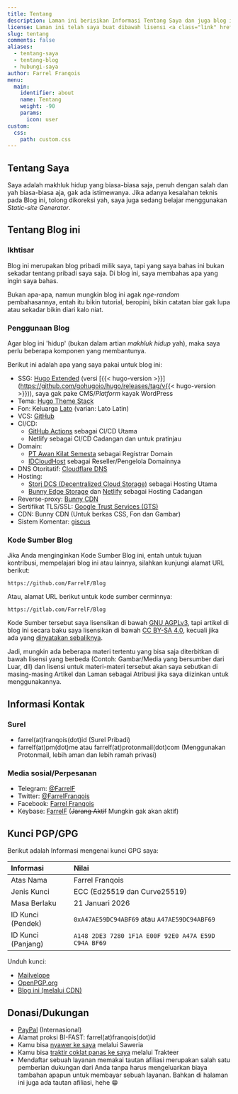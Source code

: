 ```yaml
---
title: Tentang
description: Laman ini berisikan Informasi Tentang Saya dan juga blog ini, bagi yang ingin kenalan bisa kunjungi laman ini
license: Laman ini telah saya buat dibawah lisensi <a class="link" href="https://creativecommons.org/licenses/by-nd/4.0/" target="_blank" rel="noopener">CC BY-ND 4.0</a>
slug: tentang
comments: false
aliases: 
  - tentang-saya
  - tentang-blog
  - hubungi-saya
author: Farrel Franqois
menu:
  main:
    identifier: about
    name: Tentang
    weight: -90
    params:
      icon: user
custom:
  css:
    path: custom.css
---
```


## Tentang Saya
Saya adalah makhluk hidup yang biasa-biasa saja, penuh dengan salah dan yah biasa-biasa aja, gak ada istimewanya. Jika adanya kesalahan teknis pada Blog ini, tolong dikoreksi yah, saya juga sedang belajar menggunakan _Static-site Generator_.

## Tentang Blog ini
### Ikhtisar
Blog ini merupakan blog pribadi milik saya, tapi yang saya bahas ini bukan sekadar tentang pribadi saya saja. Di blog ini, saya membahas apa yang ingin saya bahas.

Bukan apa-apa, namun mungkin blog ini agak _nge-random_ pembahasannya, entah itu bikin tutorial, beropini, bikin catatan biar gak lupa atau sekadar bikin diari kalo niat.

### Penggunaan Blog
Agar blog ini 'hidup' (bukan dalam artian _makhluk hidup_ yah), maka saya perlu beberapa komponen yang membantunya.

Berikut ini adalah apa yang saya pakai untuk blog ini:

- SSG: [Hugo Extended](https://gohugo.io/) (versi [{{< hugo-version >}}](https://github.com/gohugoio/hugo/releases/tag/v{{< hugo-version >}})), saya gak pake CMS/_Platform_ kayak WordPress
- Tema: [Hugo Theme Stack](https://github.com/CaiJimmy/hugo-theme-stack)
- Fon: Keluarga [Lato](https://www.latofonts.com/) (varian: Lato Latin)
- VCS: [GitHub](https://github.com)
- CI/CD:
  - [GitHub Actions](https://github.com/features/actions) sebagai CI/CD Utama
  - Netlify sebagai CI/CD Cadangan dan untuk pratinjau
- Domain:
  - [PT Awan Kilat Semesta](https://paas.id/) sebagai Registrar Domain
  - [IDCloudHost](https://afiliasi.farrel.franqois.id/idch/) sebagai Reseller/Pengelola Domainnya
- DNS Otoritatif: [Cloudflare DNS](https://www.cloudflare.com/dns/)
- Hosting:
  - [Storj DCS (Decentralized Cloud Storage)](https://www.storj.io) sebagai Hosting Utama
  - [Bunny Edge Storage](https://afiliasi.farrel.franqois.id/bunnycdn/edge-storage/) dan [Netlify](https://www.netlify.com) sebagai Hosting Cadangan
- Reverse-proxy: [Bunny CDN](https://afiliasi.farrel.franqois.id/bunnycdn/)
- Sertifikat TLS/SSL: [Google Trust Services (GTS)](https://pki.goog)
- CDN: Bunny CDN (Untuk berkas CSS, Fon dan Gambar)
- Sistem Komentar: [giscus](https://giscus.app)

### Kode Sumber Blog
Jika Anda menginginkan Kode Sumber Blog ini, entah untuk tujuan kontribusi, mempelajari blog ini atau lainnya, silahkan kunjungi alamat URL berikut:

```plain {linenos=false}
https://github.com/FarrelF/Blog
```

Atau, alamat URL berikut untuk kode sumber cerminnya:

```plain {linenos=false}
https://gitlab.com/FarrelF/Blog
```

Kode Sumber tersebut saya lisensikan di bawah [GNU AGPLv3](https://github.com/FarrelF/Blog/blob/main/LICENSE), tapi artikel di blog ini secara baku saya lisensikan di bawah [CC BY-SA 4.0](https://creativecommons.org/licenses/by-sa/4.0/), kecuali jika ada yang [dinyatakan sebaliknya](/ketentuan-dan-kebijakan-blog/).

Jadi, mungkin ada beberapa materi tertentu yang bisa saja diterbitkan di bawah lisensi yang berbeda (Contoh: Gambar/Media yang bersumber dari Luar, dll) dan lisensi untuk materi-materi tersebut akan saya sebutkan di masing-masing Artikel dan Laman sebagai Atribusi jika saya diizinkan untuk menggunakannya.

## Informasi Kontak
### Surel
- farrel(at)franqois(dot)id (Surel Pribadi)
- farrelf(at)pm(dot)me atau farrelf(at)protonmail(dot)com (Menggunakan Protonmail, lebih aman dan lebih ramah privasi)

### Media sosial/Perpesanan
- Telegram: [@FarrelF](https://t.me/FarrelF)
- Twitter: [@FarrelFranqois](https://twitter.com/FarrelFranqois)
- Facebook: [Farrel Franqois](https://www.facebook.com/FarrelFranqois)
- Keybase: [FarrelF](https://keybase.io/farrelf) (~~Jarang Aktif~~ Mungkin gak akan aktif)

## Kunci PGP/GPG
Berikut adalah Informasi mengenai kunci GPG saya:

|<span class="tab-center">Informasi</span>|<span class="tab-center">Nilai</span>|
|:--------------------|:-------------------------------------------------------------|
| Atas Nama           | Farrel Franqois                                              |
| Jenis Kunci         | ECC (Ed25519 dan Curve25519)                                 |
| Masa Berlaku        | 21 Januari 2026                                              |
| ID Kunci (Pendek)   | `0xA47AE59DC94ABF69` atau `A47AE59DC94ABF69`                 |
| ID Kunci (Panjang)  | `A148 2DE3 7280 1F1A E00F 92E0 A47A E59D C94A BF69`          |

Unduh kunci:
- [Mailvelope](https://keys.mailvelope.com/pks/lookup?op=get&search=0xA47AE59DC94ABF69)
- [OpenPGP\.org](https://keys.openpgp.org/search?q=A1482DE372801F1AE00F92E0A47AE59DC94ABF69)
- [Blog ini (melalui CDN)](/0xA47AE59DC94ABF69.asc)

## Donasi/Dukungan
- [PayPal](https://paypal.me/FarrelF) (Internasional)
- Alamat proksi BI-FAST: farrel(at)franqois(dot)id
- Kamu bisa [nyawer ke saya](https://saweria.co/FarrelFranqois) melalui Saweria
- Kamu bisa [traktir coklat panas ke saya](https://trakteer.id/farrelf) melalui Trakteer
- Mendaftar sebuah layanan memakai tautan afiliasi merupakan salah satu pemberian dukungan dari Anda tanpa harus mengeluarkan biaya tambahan apapun untuk membayar sebuah layanan. Bahkan di halaman ini juga ada tautan afiliasi, hehe 😁
